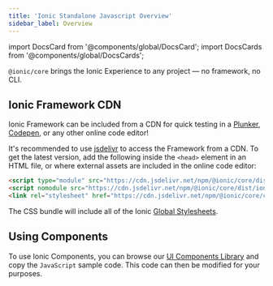 ```yaml
---
title: 'Ionic Standalone Javascript Overview'
sidebar_label: Overview
---
```


<head>
  <title>Ionic Standalone JavaScript Overview | Standalone Javascript Documentation</title>
  <meta
    name="description"
    content="Read this overview to learn how to incorporate Ionic in your Web Development projects, without installing any frameworks."
  />
</head>

import DocsCard from '@components/global/DocsCard';
import DocsCards from '@components/global/DocsCards';

`@ionic/core` brings the Ionic Experience to any project — no framework, no CLI.

## Ionic Framework CDN

Ionic Framework can be included from a CDN for quick testing in a [Plunker](https://plnkr.co/), [Codepen](https://codepen.io), or any other online code editor!

It's recommended to use [jsdelivr](https://www.jsdelivr.com/) to access the Framework from a CDN. To get the latest version, add the following inside the `<head>` element in an HTML file, or where external assets are included in the online code editor:

```html
<script type="module" src="https://cdn.jsdelivr.net/npm/@ionic/core/dist/ionic/ionic.esm.js"></script>
<script nomodule src="https://cdn.jsdelivr.net/npm/@ionic/core/dist/ionic/ionic.js"></script>
<link rel="stylesheet" href="https://cdn.jsdelivr.net/npm/@ionic/core/css/ionic.bundle.css" />
```

 The CSS bundle will include all of the Ionic [Global Stylesheets](../layout/global-stylesheets).


## Using Components
To use Ionic Components, you can browse our [UI Components Library](../components) and copy the `JavaScript` sample code. This code can then be modified for your purposes.